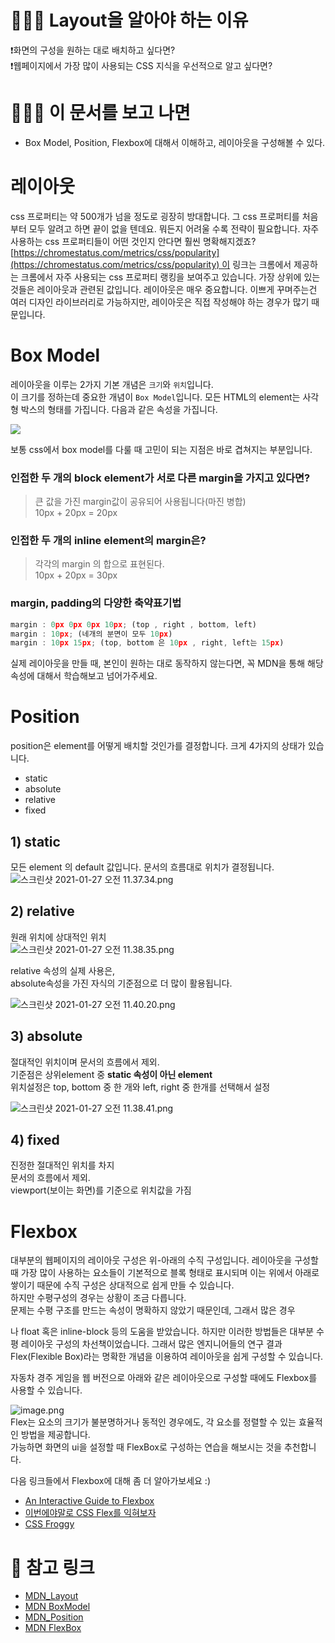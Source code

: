 # 🧑🏼‍🚀 Layout을 알아야 하는 이유

❗화면의 구성을 원하는 대로 배치하고 싶다면?  
❗웹페이지에서 가장 많이 사용되는 CSS 지식을 우선적으로 알고 싶다면?

# 🙋🏻‍♂️ 이 문서를 보고 나면

- Box Model, Position, Flexbox에 대해서 이해하고, 레이아웃을 구성해볼 수 있다.

# 레이아웃

css 프로퍼티는 약 500개가 넘을 정도로 굉장히 방대합니다. 그 css 프로퍼티를 처음부터 모두 알려고 하면 끝이 없을 텐데요. 뭐든지 어려울 수록 전략이 필요합니다. 자주 사용하는 css 프로퍼티들이 어떤 것인지 안다면 훨씬 명확해지겠죠?  
[https://chromestatus.com/metrics/css/popularity](https://chromestatus.com/metrics/css/popularity) 이 링크는 크롬에서 제공하는 크롬에서 자주 사용되는 css 프로퍼티 랭킹을 보여주고 있습니다. 가장 상위에 있는 것들은 레이아웃과 관련된 값입니다. 레이아웃은 매우 중요합니다. 이쁘게 꾸며주는건 여러 디자인 라이브러리로 가능하지만, 레이아웃은 직접 작성해야 하는 경우가 많기 때문입니다.

# Box Model

레이아웃을 이루는 2가지 기본 개념은 `크기`와 `위치`입니다.  
이 크기를 정하는데 중요한 개념이 `Box Model`입니다. 모든 HTML의 element는 사각형 박스의 형태를 가집니다. 다음과 같은 속성을 가집니다.

![](https://techcourse-storage.s3.ap-northeast-2.amazonaws.com/8ed0282c53d446ac9242e7420b8b282e)

보통 css에서 box model를 다룰 때 고민이 되는 지점은 바로 겹쳐지는 부분입니다.

### 인접한 두 개의 block element가 서로 다른 margin을 가지고 있다면?

> 큰 값을 가진 margin값이 공유되어 사용됩니다(마진 병합)  
> 10px + 20px = 20px

### 인접한 두 개의 inline element의 margin은?

> 각각의 margin 의 합으로 표현된다.  
> 10px + 20px = 30px

### margin, padding의 다양한 축약표기법

```javascript
margin : 0px 0px 0px 10px; (top , right , bottom, left) 
margin : 10px; (네개의 분면이 모두 10px)
margin : 10px 15px; (top, bottom 은 10px , right, left는 15px)
```

실제 레이아웃을 만들 때, 본인이 원하는 대로 동작하지 않는다면, 꼭 MDN을 통해 해당 속성에 대해서 학습해보고 넘어가주세요.

# Position

position은 element를 어떻게 배치할 것인가를 결정합니다. 크게 4가지의 상태가 있습니다.

- static
- absolute
- relative
- fixed

## 1) static

모든 element 의 default 값입니다. 문서의 흐름대로 위치가 결정됩니다.  
![스크린샷 2021-01-27 오전 11.37.34.png](https://techcourse-storage.s3.ap-northeast-2.amazonaws.com/7cf0dea24817476eaadef8d3428c0b4e)

## 2) relative

원래 위치에 상대적인 위치  
![스크린샷 2021-01-27 오전 11.38.35.png](https://techcourse-storage.s3.ap-northeast-2.amazonaws.com/a9d44e1f90104607bb0f3b620b3b5d9b)

relative 속성의 실제 사용은,  
absolute속성을 가진 자식의 기준점으로 더 많이 활용됩니다.

![스크린샷 2021-01-27 오전 11.40.20.png](https://techcourse-storage.s3.ap-northeast-2.amazonaws.com/aae93fbff886460498056b19fbe85d0f)

## 3) absolute

절대적인 위치이며 문서의 흐름에서 제외.  
기준점은 상위element 중 **static 속성이 아닌 element**  
위치설정은 top, bottom 중 한 개와 left, right 중 한개를 선택해서 설정

![스크린샷 2021-01-27 오전 11.38.41.png](https://techcourse-storage.s3.ap-northeast-2.amazonaws.com/40116865d7914d6db4607ea6a617aa42)

## 4) fixed

진정한 절대적인 위치를 차지  
문서의 흐름에서 제외.  
viewport(보이는 화면)를 기준으로 위치값을 가짐

# Flexbox

대부분의 웹페이지의 레이아웃 구성은 위-아래의 수직 구성입니다. 레이아웃을 구성할 때 가장 많이 사용하는 요소들이 기본적으로 블록 형태로 표시되며 이는 위에서 아래로 쌓이기 때문에 수직 구성은 상대적으로 쉽게 만들 수 있습니다.  
하지만 수평구성의 경우는 상황이 조금 다릅니다.  
문제는 수평 구조를 만드는 속성이 명확하지 않았기 때문인데, 그래서 많은 경우

나 float 혹은 inline-block 등의 도움을 받았습니다. 하지만 이러한 방법들은 대부분 수평 레이아웃 구성의 차선책이었습니다. 그래서 많은 엔지니어들의 연구 결과 Flex(Flexible Box)라는 명확한 개념을 이용하여 레이아웃을 쉽게 구성할 수 있습니다.

자동차 경주 게임을 웹 버전으로 아래와 같은 레이아웃으로 구성할 때에도 Flexbox를 사용할 수 있습니다.

![image.png](https://techcourse-storage.s3.ap-northeast-2.amazonaws.com/9fabea754bc44cdeb45d405448143b01)  
Flex는 요소의 크기가 불분명하거나 동적인 경우에도, 각 요소를 정렬할 수 있는 효율적인 방법을 제공합니다.  
가능하면 화면의 ui을 설정할 때 FlexBox로 구성하는 연습을 해보시는 것을 추천합니다.

다음 링크들에서 Flexbox에 대해 좀 더 알아가보세요 :)

- [An Interactive Guide to Flexbox](https://www.joshwcomeau.com/css/interactive-guide-to-flexbox/)
- [이번에야말로 CSS Flex를 익혀보자](https://studiomeal.com/archives/197)
- [CSS Froggy](https://flexboxfroggy.com/#ko)

# 🔗 참고 링크

- [MDN_Layout](https://developer.mozilla.org/ko/docs/Learn/CSS/CSS_layout)
- [MDN BoxModel](https://developer.mozilla.org/ko/docs/Learn/CSS/Building_blocks/%EC%83%81%EC%9E%90_%EB%AA%A8%EB%8D%B8#css_box_model%EC%9D%B4%EB%9E%80_%EB%AC%B4%EC%97%87%EC%9D%B8%EA%B0%80)
- [MDN_Position](https://developer.mozilla.org/ko/docs/Web/CSS/position)
- [MDN FlexBox](https://developer.mozilla.org/ko/docs/Web/CSS/CSS_Flexible_Box_Layout/Flexbox%EC%9D%98_%EA%B8%B0%EB%B3%B8_%EA%B0%9C%EB%85%90)